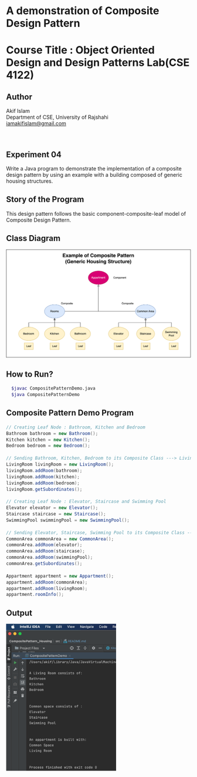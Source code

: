 # A demonstration of Composite Design Pattern

# Course Title : Object Oriented Design and Design Patterns Lab(CSE 4122)
## Author
Akif Islam<br>
Department of CSE, University of Rajshahi<br>
iamakifislam@gmail.com<br><br><br>

## Experiment 04
<p>Write a Java program to demonstrate the implementation of a composite design pattern by using an example with a building composed of generic housing structures.</p>

## Story of the Program
<p>
This design pattern follows the basic component-composite-leaf model of Composite Design Pattern. 
</p>

## Class Diagram

<img src='Housing.drawio.png'>


## How to Run?
```bash
  $javac CompositePatternDemo.java
  $java CompositePatternDemo
```


## Composite Pattern Demo Program
```java
// Creating Leaf Node : Bathroom, Kitchen and Bedroom
Bathroom bathroom = new Bathroom();
Kitchen kitchen = new Kitchen();
Bedroom bedroom = new Bedroom();

// Sending Bathroom, Kitchen, Bedroom to its Composite Class ---> Living Room
LivingRoom livingRoom = new LivingRoom();
livingRoom.addRoom(bathroom);
livingRoom.addRoom(kitchen);
livingRoom.addRoom(bedroom);
livingRoom.getSubordinates();

// Creating Leaf Node : Elevator, Staircase and Swimming Pool
Elevator elevator = new Elevator();
Staircase staircase = new Staircase();
SwimmingPool swimmingPool = new SwimmingPool();

// Sending Elevator, Staircase, Swimming Pool to its Composite Class ---> Common Area
CommonArea commonArea = new CommonArea();
commonArea.addRoom(elevator);
commonArea.addRoom(staircase);
commonArea.addRoom(swimmingPool);
commonArea.getSubordinates();

Appartment appartment = new Appartment();
appartment.addRoom(commonArea);
appartment.addRoom(livingRoom);
appartment.roomInfo();

```

## Output

<img height="400" width="300" src='Output_Housing.png'>

